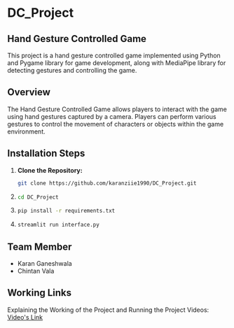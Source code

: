 # DC_Project

## Hand Gesture Controlled Game
This project is a hand gesture controlled game implemented using Python and Pygame library for game development, along with MediaPipe library for detecting gestures and controlling the game.

## Overview

The Hand Gesture Controlled Game allows players to interact with the game using hand gestures captured by a camera. Players can perform various gestures to control the movement of characters or objects within the game environment.

## Installation Steps

1. **Clone the Repository:**
   ```bash
   git clone https://github.com/karanziie1990/DC_Project.git
2. ```bash
   cd DC_Project
3. ```bash
   pip install -r requirements.txt
4. ```bash
   streamlit run interface.py


## Team Member
- Karan Ganeshwala
- Chintan Vala

## Working Links
Explaining the Working of the Project and Running the Project Videos: <a href="https://drive.google.com/drive/folders/1OgFZnNDu8pYYi9zyneklD7kfTd3NjyFH?usp=sharing" target="_blank">Video's Link</a>
